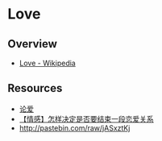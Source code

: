# Love


## Overview

- [Love - Wikipedia](https://en.wikipedia.org/wiki/Love)


## Resources

- [论爱](http://nature-of-love.com/)
- [【情感】怎样决定是否要结束一段恋爱关系](https://www.douban.com/group/topic/38769888/)
- http://pastebin.com/raw/jASxztKj
